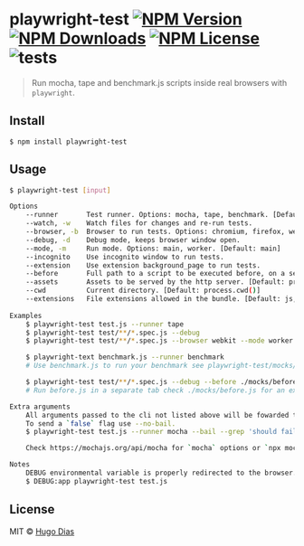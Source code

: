 # playwright-test [![NPM Version](https://img.shields.io/npm/v/playwright-test.svg)](https://www.npmjs.com/package/playwright-test) [![NPM Downloads](https://img.shields.io/npm/dt/playwright-test.svg)](https://www.npmjs.com/package/playwright-test) [![NPM License](https://img.shields.io/npm/l/playwright-test.svg)](https://www.npmjs.com/package/playwright-test) ![tests](https://github.com/hugomrdias/playwright-test/workflows/tests/badge.svg)

> Run mocha, tape and benchmark.js scripts inside real browsers with `playwright`.


## Install

```
$ npm install playwright-test
```


## Usage

```bash
$ playwright-test [input]

Options
    --runner       Test runner. Options: mocha, tape, benchmark. [Default: mocha]
    --watch, -w    Watch files for changes and re-run tests.
    --browser, -b  Browser to run tests. Options: chromium, firefox, webkit. [Default: chromium]
    --debug, -d    Debug mode, keeps browser window open.
    --mode, -m     Run mode. Options: main, worker. [Default: main]
    --incognito    Use incognito window to run tests.
    --extension    Use extension background_page to run tests.
    --before       Full path to a script to be executed before, on a separate tab.
    --assets       Assets to be served by the http server. [Default: process.cwd()]
    --cwd          Current directory. [Default: process.cwd()]
    --extensions   File extensions allowed in the bundle. [Default: js,cjs,mjs]
    
Examples
    $ playwright-test test.js --runner tape
    $ playwright-test test/**/*.spec.js --debug
    $ playwright-test test/**/*.spec.js --browser webkit --mode worker --incognito --debug

    $ playwright-text benchmark.js --runner benchmark
    # Use benchmark.js to run your benchmark see playwright-test/mocks/benchmark.js for an example.

    $ playwright-test test/**/*.spec.js --debug --before ./mocks/before.js
    # Run before.js in a separate tab check ./mocks/before.js for an example. Important: You need to call \`self.pwTestController.beforeEnd()\`, if you want the main tab to wait for the before script.

Extra arguments
    All arguments passed to the cli not listed above will be fowarded to the runner.
    To send a `false` flag use --no-bail.
    $ playwright-test test.js --runner mocha --bail --grep 'should fail'

    Check https://mochajs.org/api/mocha for `mocha` options or `npx mocha --help`.

Notes
    DEBUG environmental variable is properly redirected to the browser. If you use 'debug' package for logs the following example will work as you expect. 
    $ DEBUG:app playwright-test test.js 
```


## License

MIT © [Hugo Dias](http://hugodias.me)
